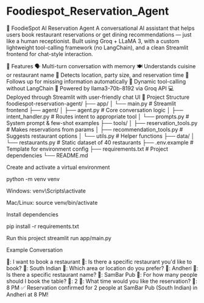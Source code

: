 # Foodiespot_Reservation_Agent
🧠 FoodieSpot AI Reservation Agent
A conversational AI assistant that helps users book restaurant reservations or get dining recommendations — just like a human receptionist. Built using Groq + LLaMA 3, with a custom lightweight tool-calling framework (no LangChain), and a clean Streamlit frontend for chat-style interaction.

🚀 Features
🗣️ Multi-turn conversation with memory
🍽️ Understands cuisine or restaurant name
📍 Detects location, party size, and reservation time
🤖 Follows up for missing information automatically
🔧 Dynamic tool-calling without LangChain
🧠 Powered by llama3-70b-8192 via Groq API
💻 Deployed through Streamlit with user-friendly chat UI
📁 Project Structure
foodiespot-reservation-agent/ ├── app/ │ └── main.py # Streamlit frontend ├── agent/ │ ├── agent.py # Core conversation logic │ ├── intent_handler.py # Routes intent to appropriate tool │ └── prompts.py # System prompt & few-shot examples ├── tools/ │ ├── reservation_tools.py # Makes reservations from params │ ├── recommendation_tools.py # Suggests restaurant options │ └── utils.py # Helper functions ├── data/ │ └── restaurants.py # Static dataset of 40 restaurants ├── .env.example # Template for environment config ├── requirements.txt # Project dependencies └── README.md

Create and activate a virtual environment

python -m venv venv

Windows:
venv\Scripts\activate

Mac/Linux:
source venv/bin/activate

Install dependencies

pip install -r requirements.txt

Run this project streamlit run app/main.py

Example Conversation

👤: I want to book a restaurant 🤖: Is there a specific restaurant you'd like to book? 👤: South Indian 🤖: Which area or location do you prefer? 👤: Andheri 🤖: Is there a specific restaurant name? 👤: SamBar Pub 🤖: For how many people should I book the table? 👤: 2 🤖: What time would you like the reservation? 👤: 8 PM ✅ Reservation confirmed for 2 people at SamBar Pub (South Indian) in Andheri at 8 PM!
